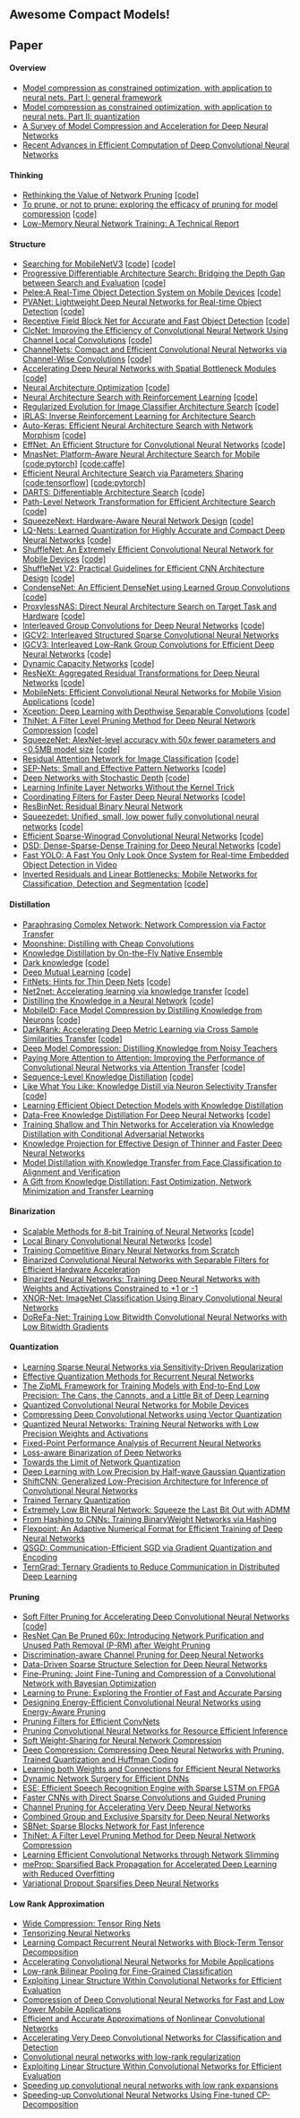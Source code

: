 Awesome Compact Models!
---
## Paper
#### Overview
- [Model compression as constrained optimization, with application to neural nets. Part I: general framework](https://arxiv.org/abs/1707.01209)
- [Model compression as constrained optimization, with application to neural nets. Part II: quantization](https://arxiv.org/abs/1707.04319)
- [A Survey of Model Compression and Acceleration for Deep Neural Networks](https://arxiv.org/pdf/1710.09282.pdf)
- [Recent Advances in Efficient Computation of Deep Convolutional Neural Networks](https://arxiv.org/pdf/1802.00939.pdf)

#### Thinking
- [Rethinking the Value of Network Pruning](https://arxiv.org/abs/1810.05270)  [[code]](https://github.com/Eric-mingjie/rethinking-network-pruning)
- [To prune, or not to prune: exploring the efficacy of pruning for model compression](https://arxiv.org/abs/1710.01878)  [[code]](https://github.com/tensorflow/tensorflow/tree/master/tensorflow/contrib/model_pruning)
- [Low-Memory Neural Network Training: A Technical Report](https://arxiv.org/abs/1904.10631)

#### Structure
- [Searching for MobileNetV3](https://arxiv.org/pdf/1905.02244.pdf)  [[code]](https://github.com/leaderj1001/MobileNetV3-Pytorch)  [[code]](https://github.com/Randl/MobileNetV3-pytorch)
- [Progressive Differentiable Architecture Search: Bridging the Depth Gap between Search and Evaluation](https://arxiv.org/abs/1904.12760)  [[code]](https://github.com/chenxin061/pdarts)
- [Pelee:A Real-Time Object Detection System on Mobile Devices](https://arxiv.org/abs/1804.06882)  [[code]](https://github.com/Robert-JunWang/Pelee)
- [PVANet: Lightweight Deep Neural Networks for Real-time Object Detection](https://arxiv.org/abs/1611.08588)  [[code]](https://github.com/sanghoon/pva-faster-rcnn)
- [Receptive Field Block Net for Accurate and Fast Object Detection](https://arxiv.org/abs/1711.07767)  [[code]](https://github.com/ruinmessi/RFBNet)
- [ClcNet: Improving the Efficiency of Convolutional Neural Network Using Channel Local Convolutions](https://arxiv.org/abs/1712.06145)  [[code]](https://github.com/dqzhang17/clcnet.torch)
- [ChannelNets: Compact and Efficient Convolutional Neural Networks via Channel-Wise Convolutions](https://arxiv.org/abs/1809.01330v1)  [[code]](https://github.com/HongyangGao/ChannelNets)
- [Accelerating Deep Neural Networks with Spatial Bottleneck Modules](https://arxiv.org/pdf/1809.02601.pdf)  [[code]](https://github.com/mpatacchiola/spatial-bottleneck)
- [Neural Architecture Optimization](https://arxiv.org/abs/1808.07233)  [[code]](https://github.com/renqianluo/NAO)
- [Neural Architecture Search with Reinforcement Learning](https://arxiv.org/abs/1611.01578)  [[code]](https://github.com/titu1994/neural-architecture-search)
- [Regularized Evolution for Image Classifier Architecture Search](https://arxiv.org/abs/1802.01548)  [[code]](https://github.com/tensorflow/tpu/tree/master/models/official/amoeba_net)
- [IRLAS: Inverse Reinforcement Learning for Architecture Search](https://arxiv.org/abs/1812.05285)
- [Auto-Keras: Efficient Neural Architecture Search with Network Morphism](https://arxiv.org/abs/1806.10282?context=cs.LG)  [[code]](https://autokeras.com/)
- [EffNet: An Efficient Structure for Convolutional Neural Networks](https://arxiv.org/abs/1801.06434)  [[code]](https://github.com/arthurdouillard/keras-effnet)
- [MnasNet: Platform-Aware Neural Architecture Search for Mobile](https://arxiv.org/abs/1807.11626?context=cs.LG)  [[code:pytorch]](https://github.com/AnjieZheng/MnasNet-PyTorch)  [[code:caffe]](https://github.com/LiJianfei06/MnasNet-caffe)
- [Efficient Neural Architecture Search via Parameters Sharing](https://arxiv.org/abs/1802.03268v1)  [[code:tensorflow]](https://github.com/melodyguan/enas)  [[code:pytorch]](https://github.com/carpedm20/ENAS-pytorch)
- [DARTS: Differentiable Architecture Search](https://arxiv.org/abs/1806.09055)  [[code]](https://github.com/quark0/darts)
- [Path-Level Network Transformation for Efficient Architecture Search](https://arxiv.org/abs/1806.02639)  [[code]](https://github.com/han-cai/PathLevel-EAS)
- [SqueezeNext: Hardware-Aware Neural Network Design](https://arxiv.org/abs/1803.10615)  [[code]](https://github.com/amirgholami/SqueezeNext)
- [LQ-Nets: Learned Quantization for Highly Accurate and Compact Deep Neural Networks](https://arxiv.org/abs/1807.10029v1)  [[code]](https://github.com/Microsoft/LQ-Nets)
- [ShuffleNet: An Extremely Efficient Convolutional Neural Network for Mobile Devices](https://arxiv.org/abs/1707.01083)  [[code]](https://github.com/farmingyard/ShuffleNet)
- [ShuffleNet V2: Practical Guidelines for Efficient CNN Architecture Design](https://arxiv.org/abs/1807.11164v1)  [[code]](https://github.com/miaow1988/ShuffleNet_V2_pytorch_caffe)
- [CondenseNet: An Efficient DenseNet using Learned Group Convolutions](https://arxiv.org/abs/1711.09224)  [[code]](https://github.com/ShichenLiu/CondenseNet)
- [ProxylessNAS: Direct Neural Architecture Search on Target Task and Hardware](https://arxiv.org/abs/1812.00332v1)  [[code]](https://github.com/MIT-HAN-LAB/ProxylessNAS)
- [Interleaved Group Convolutions for Deep Neural Networks](http://arxiv.org/pdf/1707.02725.pdf)  [[code]](https://github.com/luuuyi/IGCV_V1.PyTorch)
- [IGCV2: Interleaved Structured Sparse Convolutional Neural Networks](http://arxiv.org/abs/1804.06202)
- [IGCV3: Interleaved Low-Rank Group Convolutions for Efficient Deep Neural Networks](https://arxiv.org/pdf/1806.00178.pdf)    [[code]](https://github.com/homles11/IGCV3)
- [Dynamic Capacity Networks](https://arxiv.org/pdf/1511.07838.pdf)  [[code]](https://github.com/beopst/dcn.tf)
- [ResNeXt: Aggregated Residual Transformations for Deep Neural Networks](https://arxiv.org/pdf/1611.05431.pdf)  [[code]](https://github.com/facebookresearch/ResNeXt)
- [MobileNets: Efficient Convolutional Neural Networks for Mobile Vision Applications](https://arxiv.org/pdf/1704.04861.pdf)  [[code]](https://github.com/Zehaos/MobileNet)
- [Xception: Deep Learning with Depthwise Separable Convolutions](https://arxiv.org/pdf/1610.02357.pdf)  [[code]](https://github.com/kwotsin/TensorFlow-Xception)
- [ThiNet: A Filter Level Pruning Method for Deep Neural Network Compression](https://arxiv.org/abs/1707.06342)  [[code]](https://github.com/Roll920/ThiNet)
- [SqueezeNet: AlexNet-level accuracy with 50x fewer parameters and <0.5MB model size](https://arxiv.org/abs/1602.07360)  [[code]](https://github.com/DeepScale/SqueezeNet)
- [Residual Attention Network for Image Classification](https://arxiv.org/pdf/1704.06904.pdf)  [[code]](https://github.com/fwang91/residual-attention-network)
- [SEP-Nets: Small and Effective Pattern Networks](https://arxiv.org/pdf/1706.03912.pdf)  [[code]](https://github.com/zli79/SEP-Nets)
- [Deep Networks with Stochastic Depth](https://arxiv.org/pdf/1603.09382.pdf)  [[code]](https://github.com/yueatsprograms/Stochastic_Depth)
- [Learning Infinite Layer Networks Without the Kernel Trick](https://arxiv.org/pdf/1606.05316v2.pdf)
- [Coordinating Filters for Faster Deep Neural Networks](https://arxiv.org/pdf/1703.09746v3.pdf)  [[code]](https://github.com/wenwei202/caffe)
- [ResBinNet: Residual Binary Neural Network](https://arxiv.org/abs/1711.01243)
- [Squeezedet: Uniﬁed, small, low power fully convolutional neural networks](https://arxiv.org/pdf/1612.01051)  [[code]](https://github.com/BichenWuUCB/squeezeDet)
- [Efficient Sparse-Winograd Convolutional Neural Networks](https://openreview.net/pdf?id=r1rqJyHKg)  [[code]](https://github.com/xingyul/sparse-winograd-cnn)
- [DSD: Dense-Sparse-Dense Training for Deep Neural Networks](https://openreview.net/pdf?id=HyoST_9xl)  [[code]](https://songhan.github.io/DSD/)
- [Fast YOLO: A Fast You Only Look Once System for Real-time Embedded Object Detection in Video](https://arxiv.org/abs/1709.05943)
- [Inverted Residuals and Linear Bottlenecks: Mobile Networks for Classification, Detection and Segmentation](https://arxiv.org/pdf/1801.04381.pdf)  [[code]](https://github.com/shicai/MobileNet-Caffe)

#### Distillation
- [Paraphrasing Complex Network: Network Compression via Factor Transfer](https://arxiv.org/abs/1802.04977)
- [Moonshine: Distilling with Cheap Convolutions](https://arxiv.org/abs/1711.02613)
- [Knowledge Distillation by On-the-Fly Native Ensemble](https://arxiv.org/abs/1806.04606)
- [Dark knowledge](http://www.ttic.edu/dl/dark14.pdf)  [[code]](https://github.com/xukai92/darksight)
- [Deep Mutual Learning](https://arxiv.org/pdf/1706.00384.pdf)  [[code]](https://github.com/YingZhangDUT/Deep-Mutual-Learning)
- [FitNets: Hints for Thin Deep Nets](https://arxiv.org/pdf/1412.6550.pdf)  [[code]](https://github.com/adri-romsor/FitNets)
- [Net2net: Accelerating learning via knowledge transfer](https://arxiv.org/abs/1511.05641)  [[code]](https://github.com/soumith/net2net.torch)
- [Distilling the Knowledge in a Neural Network](https://arxiv.org/abs/1503.02531)  [[code]](https://github.com/a7b23/Distilling-the-knowledge-in-neural-network)
- [MobileID: Face Model Compression by Distilling Knowledge from Neurons](https://www.aaai.org/ocs/index.php/AAAI/AAAI16/paper/view/11977)  [[code]](https://github.com/liuziwei7/mobile-id)
- [DarkRank: Accelerating Deep Metric Learning via Cross Sample Similarities Transfer](https://arxiv.org/pdf/1707.01220.pdf)  [[code]](https://github.com/TuSimple/DarkRank)
- [Deep Model Compression: Distilling Knowledge from Noisy Teachers](https://arxiv.org/pdf/1610.09650.pdf)
- [Paying More Attention to Attention: Improving the Performance of Convolutional Neural Networks via Attention Transfer](https://arxiv.org/pdf/1612.03928.pdf)  [[code]](https://github.com/szagoruyko/attention-transfer)
- [Sequence-Level Knowledge Distillation](https://arxiv.org/pdf/1606.07947.pdf)  [[code]](https://github.com/harvardnlp/seq2seq-attn)
- [Like What You Like: Knowledge Distill via Neuron Selectivity Transfer](https://arxiv.org/pdf/1707.01219.pdf)  [[code]](https://github.com/TuSimple/neuron-selectivity-transfer)
- [Learning Efficient Object Detection Models with Knowledge Distillation](http://papers.nips.cc/paper/6676-learning-efficient-object-detection-models-with-knowledge-distillation.pdf)
- [Data-Free Knowledge Distillation For Deep Neural Networks](https://arxiv.org/pdf/1710.07535.pdf)  [[code]](https://github.com/iRapha/replayed_distillation)
- [Training Shallow and Thin Networks for Acceleration via Knowledge Distillation with Conditional Adversarial Networks](https://arxiv.org/pdf/1709.00513.pdf)
- [Knowledge Projection for Effective Design of Thinner and Faster Deep Neural Networks](https://arxiv.org/pdf/1710.09505.pdf)
- [Model Distillation with Knowledge Transfer from Face Classification to Alignment and Verification](https://arxiv.org/pdf/1709.02929.pdf)
- [A Gift from Knowledge Distillation: Fast Optimization, Network Minimization and Transfer Learning](https://ieeexplore.ieee.org/stamp/stamp.jsp?tp=&arnumber=8100237)

#### Binarization
- [Scalable Methods for 8-bit Training of Neural Networks](https://arxiv.org/abs/1805.11046)  [[code]](https://github.com/eladhoffer/quantized.pytorch)
- [Local Binary Convolutional Neural Networks](https://arxiv.org/pdf/1608.06049.pdf)  [[code]](https://github.com/juefeix/lbcnn.torch)
- [Training Competitive Binary Neural Networks from Scratch](https://arxiv.org/pdf/1812.01965.pdf)
- [Binarized Convolutional Neural Networks with Separable Filters for Efficient Hardware Acceleration](https://arxiv.org/pdf/1707.04693.pdf)
- [Binarized Neural Networks: Training Deep Neural Networks with Weights and Activations Constrained to +1 or -1](https://arxiv.org/pdf/1602.02830.pdf)
- [XNOR-Net: ImageNet Classification Using Binary Convolutional Neural Networks](https://arxiv.org/pdf/1603.05279.pdf)
- [DoReFa-Net: Training Low Bitwidth Convolutional Neural Networks with Low Bitwidth Gradients](https://arxiv.org/pdf/1606.06160.pdf)

#### Quantization
- [Learning Sparse Neural Networks via Sensitivity-Driven Regularization](https://arxiv.org/abs/1810.11764)
- [Effective Quantization Methods for Recurrent Neural Networks](https://arxiv.org/pdf/1611.10176.pdf)
- [The ZipML Framework for Training Models with End-to-End Low Precision: The Cans, the Cannots, and a Little Bit of Deep Learning](https://arxiv.org/pdf/1611.05402.pdf)
- [Quantized Convolutional Neural Networks for Mobile Devices](https://arxiv.org/pdf/1512.06473.pdf)
- [Compressing Deep Convolutional Networks using Vector Quantization](https://arxiv.org/pdf/1412.6115.pdf)
- [Quantized Neural Networks: Training Neural Networks with Low Precision Weights and Activations](https://arxiv.org/pdf/1609.07061.pdf)
- [Fixed-Point Performance Analysis of Recurrent Neural Networks](https://arxiv.org/abs/1512.01322)
- [Loss-aware Binarization of Deep Networks](https://arxiv.org/pdf/1611.01600.pdf)
- [Towards the Limit of Network Quantization](https://arxiv.org/pdf/1612.01543.pdf)
- [Deep Learning with Low Precision by Half-wave Gaussian Quantization](https://arxiv.org/pdf/1702.00953.pdf)
- [ShiftCNN: Generalized Low-Precision Architecture for Inference of Convolutional Neural Networks](https://arxiv.org/pdf/1706.02393.pdf)
- [Trained Ternary Quantization](https://arxiv.org/pdf/1612.01064.pdf)
- [Extremely Low Bit Neural Network: Squeeze the Last Bit Out with ADMM](https://arxiv.org/abs/1707.09870)
- [From Hashing to CNNs: Training BinaryWeight Networks via Hashing](https://arxiv.org/abs/1802.02733?context=cs)
- [Flexpoint: An Adaptive Numerical Format for Efficient Training of Deep Neural Networks](https://arxiv.org/abs/1711.02213)
- [QSGD: Communication-Efficient SGD via Gradient Quantization and Encoding](https://arxiv.org/abs/1610.02132v4)
- [TernGrad: Ternary Gradients to Reduce Communication in Distributed Deep Learning](https://arxiv.org/abs/1705.07878)

#### Pruning
- [Soft Filter Pruning for Accelerating Deep Convolutional Neural Networks](https://arxiv.org/abs/1808.06866)  [[code]](https://github.com/he-y/soft-filter-pruning)
- [ResNet Can Be Pruned 60x: Introducing Network Purification and Unused Path Removal (P-RM) after Weight Pruning](https://arxiv.org/abs/1905.00136)
- [Discrimination-aware Channel Pruning for Deep Neural Networks](https://arxiv.org/abs/1810.11809)
- [Data-Driven Sparse Structure Selection for Deep Neural Networks](https://arxiv.org/pdf/1707.01213.pdf)
- [Fine-Pruning: Joint Fine-Tuning and Compression of a Convolutional Network with Bayesian Optimization](https://arxiv.org/pdf/1707.09102.pdf)
- [Learning to Prune: Exploring the Frontier of Fast and Accurate Parsing](http://www.cs.jhu.edu/~jason/papers/vieira+eisner.tacl17.pdf)
- [Designing Energy-Efficient Convolutional Neural Networks using Energy-Aware Pruning](https://arxiv.org/pdf/1611.05128.pdf)
- [Pruning Filters for Efficient ConvNets](https://arxiv.org/pdf/1608.08710.pdf)
- [Pruning Convolutional Neural Networks for Resource Efficient Inference](https://arxiv.org/pdf/1611.06440.pdf)
- [Soft Weight-Sharing for Neural Network Compression](https://arxiv.org/pdf/1702.04008.pdf)
- [Deep Compression: Compressing Deep Neural Networks with Pruning, Trained Quantization and Huffman Coding](https://arxiv.org/pdf/1510.00149.pdf)
- [Learning both Weights and Connections for Efficient Neural Networks](https://arxiv.org/pdf/1506.02626.pdf)
- [Dynamic Network Surgery for Efficient DNNs](https://arxiv.org/pdf/1608.04493.pdf)
- [ESE: Efficient Speech Recognition Engine with Sparse LSTM on FPGA](https://arxiv.org/pdf/1612.00694.pdf)
- [Faster CNNs with Direct Sparse Convolutions and Guided Pruning](https://arxiv.org/pdf/1608.01409.pdf)
- [Channel Pruning for Accelerating Very Deep Neural Networks](https://arxiv.org/abs/1707.06168)
- [Combined Group and Exclusive Sparsity for Deep Neural Networks](http://proceedings.mlr.press/v70/yoon17a/yoon17a.pdf)
- [SBNet: Sparse Blocks Network for Fast Inference](https://arxiv.org/pdf/1801.02108.pdf)
- [ThiNet: A Filter Level Pruning Method for Deep Neural Network Compression](https://arxiv.org/pdf/1707.06342.pdf)
- [Learning Efficient Convolutional Networks through Network Slimming](https://arxiv.org/abs/1708.06519)
- [meProp: Sparsified Back Propagation for Accelerated Deep Learning with Reduced Overfitting](https://arxiv.org/abs/1706.06197)
- [Variational Dropout Sparsifies Deep Neural Networks](https://arxiv.org/abs/1701.05369v1)

#### Low Rank Approximation
- [Wide Compression: Tensor Ring Nets](https://arxiv.org/pdf/1802.09052.pdf)
- [Tensorizing Neural Networks](https://arxiv.org/pdf/1509.06569v2.pdf)
- [Learning Compact Recurrent Neural Networks with Block-Term Tensor Decomposition](https://arxiv.org/pdf/1712.05134.pdf)
- [Accelerating Convolutional Neural Networks for Mobile Applications](https://dl.acm.org/citation.cfm?id=2967280)
- [Low-rank Bilinear Pooling for Fine-Grained Classification](https://arxiv.org/pdf/1611.05109.pdf)
- [Exploiting Linear Structure Within Convolutional Networks for Efficient Evaluation](https://arxiv.org/pdf/1404.0736.pdf)
- [Compression of Deep Convolutional Neural Networks for Fast and Low Power Mobile Applications](https://arxiv.org/pdf/1511.06530.pdf)
- [Efficient and Accurate Approximations of Nonlinear Convolutional Networks](https://arxiv.org/pdf/1411.4229.pdf)
- [Accelerating Very Deep Convolutional Networks for Classification and Detection](https://arxiv.org/pdf/1505.06798.pdf)
- [Convolutional neural networks with low-rank regularization](https://arxiv.org/pdf/1511.06067.pdf)
- [Exploiting Linear Structure Within Convolutional Networks for Efficient Evaluation](https://arxiv.org/pdf/1404.0736.pdf)
- [Speeding up convolutional neural networks with low rank expansions](http://www.robots.ox.ac.uk/~vgg/publications/2014/Jaderberg14b/jaderberg14b.pdf)
- [Speeding-up Convolutional Neural Networks Using Fine-tuned CP-Decomposition](https://arxiv.org/pdf/1412.6553.pdf)


